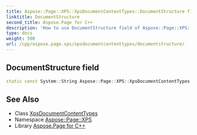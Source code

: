 ```yaml
---
title: Aspose::Page::XPS::XpsDocumentContentTypes::DocumentStructure field
linktitle: DocumentStructure
second_title: Aspose.Page for C++
description: 'How to use DocumentStructure field of Aspose::Page::XPS::XpsDocumentContentTypes class in C++.'
type: docs
weight: 500
url: /cpp/aspose.page.xps/xpsdocumentcontenttypes/documentstructure/
---
```

## DocumentStructure field




```cpp
static const System::String Aspose::Page::XPS::XpsDocumentContentTypes::DocumentStructure
```

## See Also

* Class [XpsDocumentContentTypes](../)
* Namespace [Aspose::Page::XPS](../../)
* Library [Aspose.Page for C++](../../../)
